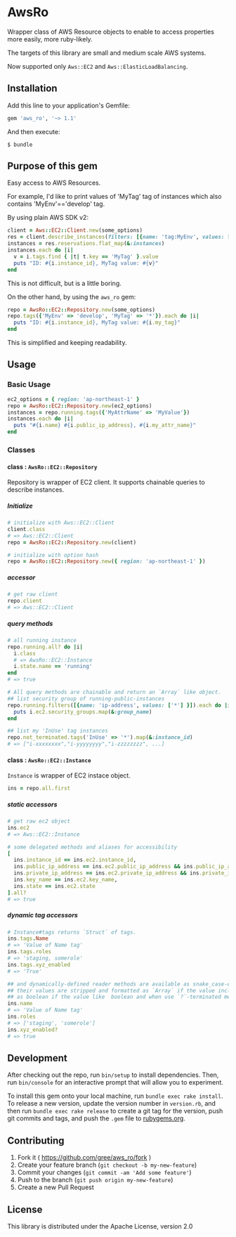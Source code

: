 # AwsRo

Wrapper class of AWS Resource objects to enable to access properties more easily, more ruby-likely.

The targets of this library are small and medium scale AWS systems.

Now supported only `Aws::EC2` and `Aws::ElasticLoadBalancing`.

## Installation

Add this line to your application's Gemfile:

```ruby
gem 'aws_ro', '~> 1.1'
```

And then execute:

    $ bundle

<!-- Or install it yourself as: -->

<!--     $ gem install aws_ro -->

## Purpose of this gem

Easy access to AWS Resources.

For example, I'd like to print values of 'MyTag' tag of instances which also contains 'MyEnv'=='develop' tag.

By using plain AWS SDK v2:

```ruby
client = Aws::EC2::Client.new(some_options)
res = client.describe_instances(filters: [{name: 'tag:MyEnv', values: ['develop']}, {name: 'tag:MyTag', values: ['*']}])
instances = res.reservations.flat_map(&:instances)
instances.each do |i|
  v = i.tags.find { |t| t.key == 'MyTag' }.value
  puts "ID: #{i.instance_id}, MyTag value: #{v}"
end
```

This is not difficult, but is a little boring.

On the other hand, by using the `aws_ro` gem:

```ruby
repo = AwsRo::EC2::Repository.new(some_options)
repo.tags({'MyEnv' => 'develop', 'MyTag' => '*'}).each do |i|
  puts "ID: #{i.instance_id}, MyTag value: #{i.my_tag}"
end
```

This is simplified and keeping readability.


## Usage
### Basic Usage

```ruby
ec2_options = { region: 'ap-northeast-1' }
repo = AwsRo::EC2::Repository.new(ec2_options)
instances = repo.running.tags({'MyAttrName' => 'MyValue'})
instances.each do |i|
  puts "#{i.name} #{i.public_ip_address}, #{i.my_attr_name}"
end
```

### Classes
#### class : `AwsRo::EC2::Repository`

Repository is wrapper of EC2 client. It supports chainable queries to describe instances.


##### Initialize
```ruby
# initialize with Aws::EC2::Client
client.class
# => Aws::EC2::Client
repo = AwsRo::EC2::Repository.new(client)

# initialize with option hash
repo = AwsRo::EC2::Repository.new({ region: 'ap-northeast-1' })
```

##### accessor

```ruby
# get raw client
repo.client
# => Aws::EC2::Client
```

##### query methods

```ruby
# all running instance
repo.running.all? do |i|
  i.class
  # => AwsRo::EC2::Instance
  i.state.name == 'running'
end
# => true

# All query methods are chainable and return an `Array` like object.
## list security group of running-public-instances
repo.running.filters([{name: 'ip-address', values: ['*'] }]).each do |i|
  puts i.ec2.security_groups.map(&:group_name)
end

## list my 'InUse' tag instances
repo.not_terminated.tags('InUse' => '*').map(&:instance_id)
# => ["i-xxxxxxxx","i-yyyyyyyy","i-zzzzzzzz", ...]
```

#### class : `AwsRo::EC2::Instance`

`Instance` is wrapper of EC2 instace object.

```ruby
ins = repo.all.first
```

##### static accessors

```ruby
# get raw ec2 object
ins.ec2
# => Aws::EC2::Instance

# some delegated methods and aliases for accessibility
[
  ins.instance_id == ins.ec2.instance_id,
  ins.public_ip_address == ins.ec2.public_ip_address && ins.public_ip_address == ins.public_ip,
  ins.private_ip_address == ins.ec2.private_ip_address && ins.private_ip == ins.private_ip,
  ins.key_name == ins.ec2.key_name,
  ins.state == ins.ec2.state
].all?
# => true
```

##### dynamic tag accessors

```ruby
# Instance#tags returns `Struct` of tags.
ins.tags.Name
# => 'Value of Name tag'
ins.tags.roles
# => 'staging, somerole'
ins.tags.xyz_enabled
# => 'True'

## and dynamically-defined reader methods are available as snake_case-ed tag name.
## their values are stripped and formatted as `Array` if the value include whitespaces,
## as boolean if the value like  boolean and when use `?`-terminated method.
ins.name
# => 'Value of Name tag'
ins.roles
# => ['staging', 'somerole']
ins.xyz_enabled?
# => true
```

## Development

After checking out the repo, run `bin/setup` to install dependencies. Then, run `bin/console` for an interactive prompt that will allow you to experiment.

To install this gem onto your local machine, run `bundle exec rake install`. To release a new version, update the version number in `version.rb`, and then run `bundle exec rake release` to create a git tag for the version, push git commits and tags, and push the `.gem` file to [rubygems.org](https://rubygems.org).

## Contributing

1. Fork it ( https://github.com/gree/aws_ro/fork )
2. Create your feature branch (`git checkout -b my-new-feature`)
3. Commit your changes (`git commit -am 'Add some feature'`)
4. Push to the branch (`git push origin my-new-feature`)
5. Create a new Pull Request

## License

This library is distributed under the Apache License, version 2.0
